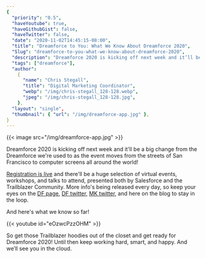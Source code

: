 ```yaml
---
{
  "priority": "0.5",
  "haveYoutube": true,
  "haveGithubGist": false,
  "haveTwitter": false,
  "date": "2020-11-02T14:45:15-08:00",
  "title": "Dreamforce to You: What We Know About Dreamforce 2020",
  "Slug": "dreamforce-to-you-what-we-know-about-dreamforce-2020",
  "description": "Dreamforce 2020 is kicking off next week and it’ll be a big change from the Dreamforce we’re used to as the event moves from the streets…",
  "tags": ["dreamforce"],
  "author":
    {
      "name": "Chris Stegall",
      "title": "Digital Marketing Coordinator",
      "webp": "/img/chris-stegall_128-128.webp",
      "jpeg": "/img/chris-stegall_128-128.jpg",
    },
  "layout": "single",
  "thumbnail": { "url": "/img/dreamforce-app.jpg" },
}
---
```


{{< image src="/img/dreamforce-app.jpg" >}}

Dreamforce 2020 is kicking off next week and it'll be a big change from the Dreamforce we're used to as the event moves from the streets of San Francisco to computer screens all around the world!

[Registration is live](https://www.salesforce.com/dreamforce/) and there'll be a huge selection of virtual events, workshops, and talks to attend, presented both by Salesforce and the Trailblazer Community. More info's being released every day, so keep your eyes on the [DF page](https://www.salesforce.com/dreamforce/), [DF twitter](https://twitter.com/Dreamforce), [MK twitter](http://www.twitter.com/mkpartners), and here on the blog to stay in the loop.

And here's what we know so far!

{{< youtube id="eOzwcPzzOHM" >}}

So get those Trailblazer hoodies out of the closet and get ready for Dreamforce 2020!
Until then keep working hard, smart, and happy. And we’ll see you in the cloud.
